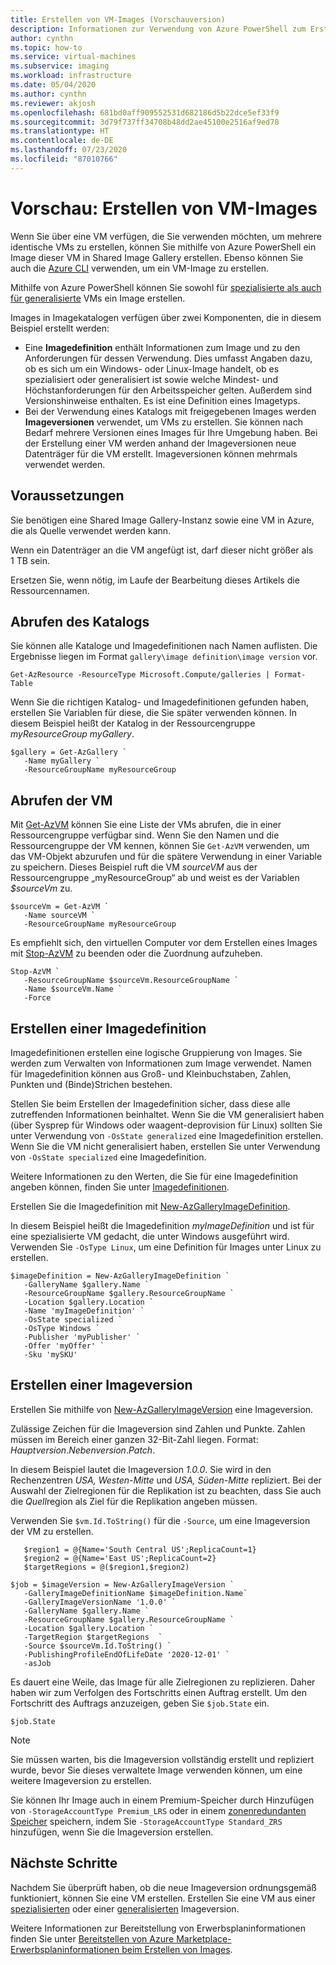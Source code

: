 ```yaml
---
title: Erstellen von VM-Images (Vorschauversion)
description: Informationen zur Verwendung von Azure PowerShell zum Erstellen eines Images einer Azure-VM in Shared Image Gallery
author: cynthn
ms.topic: how-to
ms.service: virtual-machines
ms.subservice: imaging
ms.workload: infrastructure
ms.date: 05/04/2020
ms.author: cynthn
ms.reviewer: akjosh
ms.openlocfilehash: 681bd0aff909552531d682186d5b22dce5ef33f9
ms.sourcegitcommit: 3d79f737ff34708b48dd2ae45100e2516af9ed78
ms.translationtype: HT
ms.contentlocale: de-DE
ms.lasthandoff: 07/23/2020
ms.locfileid: "87010766"
---
```

# <a name="preview-create-an-image-from-a-vm"></a>Vorschau: Erstellen von VM-Images

Wenn Sie über eine VM verfügen, die Sie verwenden möchten, um mehrere identische VMs zu erstellen, können Sie mithilfe von Azure PowerShell ein Image dieser VM in Shared Image Gallery erstellen. Ebenso können Sie auch die [Azure CLI](image-version-vm-cli.md) verwenden, um ein VM-Image zu erstellen.

Mithilfe von Azure PowerShell können Sie sowohl für [spezialisierte als auch für generalisierte](./windows/shared-image-galleries.md#generalized-and-specialized-images) VMs ein Image erstellen. 

Images in Imagekatalogen verfügen über zwei Komponenten, die in diesem Beispiel erstellt werden:
- Eine **Imagedefinition** enthält Informationen zum Image und zu den Anforderungen für dessen Verwendung. Dies umfasst Angaben dazu, ob es sich um ein Windows- oder Linux-Image handelt, ob es spezialisiert oder generalisiert ist sowie welche Mindest- und Höchstanforderungen für den Arbeitsspeicher gelten. Außerdem sind Versionshinweise enthalten. Es ist eine Definition eines Imagetyps. 
- Bei der Verwendung eines Katalogs mit freigegebenen Images werden **Imageversionen** verwendet, um VMs zu erstellen. Sie können nach Bedarf mehrere Versionen eines Images für Ihre Umgebung haben. Bei der Erstellung einer VM werden anhand der Imageversionen neue Datenträger für die VM erstellt. Imageversionen können mehrmals verwendet werden.


## <a name="before-you-begin"></a>Voraussetzungen

Sie benötigen eine Shared Image Gallery-Instanz sowie eine VM in Azure, die als Quelle verwendet werden kann. 

Wenn ein Datenträger an die VM angefügt ist, darf dieser nicht größer als 1 TB sein.

Ersetzen Sie, wenn nötig, im Laufe der Bearbeitung dieses Artikels die Ressourcennamen.


## <a name="get-the-gallery"></a>Abrufen des Katalogs

Sie können alle Kataloge und Imagedefinitionen nach Namen auflisten. Die Ergebnisse liegen im Format `gallery\image definition\image version` vor.

```azurepowershell-interactive
Get-AzResource -ResourceType Microsoft.Compute/galleries | Format-Table
```

Wenn Sie die richtigen Katalog- und Imagedefinitionen gefunden haben, erstellen Sie Variablen für diese, die Sie später verwenden können. In diesem Beispiel heißt der Katalog in der Ressourcengruppe *myResourceGroup* *myGallery*.

```azurepowershell-interactive
$gallery = Get-AzGallery `
   -Name myGallery `
   -ResourceGroupName myResourceGroup
```

## <a name="get-the-vm"></a>Abrufen der VM

Mit [Get-AzVM](/powershell/module/az.compute/get-azvm) können Sie eine Liste der VMs abrufen, die in einer Ressourcengruppe verfügbar sind. Wenn Sie den Namen und die Ressourcengruppe der VM kennen, können Sie `Get-AzVM` verwenden, um das VM-Objekt abzurufen und für die spätere Verwendung in einer Variable zu speichern. Dieses Beispiel ruft die VM *sourceVM* aus der Ressourcengruppe „myResourceGroup“ ab und weist es der Variablen *$sourceVm* zu. 

```azurepowershell-interactive
$sourceVm = Get-AzVM `
   -Name sourceVM `
   -ResourceGroupName myResourceGroup
```

Es empfiehlt sich, den virtuellen Computer vor dem Erstellen eines Images mit [Stop-AzVM](/powershell/module/az.compute/stop-azvm) zu beenden oder die Zuordnung aufzuheben.

```azurepowershell-interactive
Stop-AzVM `
   -ResourceGroupName $sourceVm.ResourceGroupName `
   -Name $sourceVm.Name `
   -Force
```

## <a name="create-an-image-definition"></a>Erstellen einer Imagedefinition 

Imagedefinitionen erstellen eine logische Gruppierung von Images. Sie werden zum Verwalten von Informationen zum Image verwendet. Namen für Imagedefinition können aus Groß- und Kleinbuchstaben, Zahlen, Punkten und (Binde)Strichen bestehen. 

Stellen Sie beim Erstellen der Imagedefinition sicher, dass diese alle zutreffenden Informationen beinhaltet. Wenn Sie die VM generalisiert haben (über Sysprep für Windows oder waagent-deprovision für Linux) sollten Sie unter Verwendung von `-OsState generalized` eine Imagedefinition erstellen. Wenn Sie die VM nicht generalisiert haben, erstellen Sie unter Verwendung von `-OsState specialized` eine Imagedefinition.

Weitere Informationen zu den Werten, die Sie für eine Imagedefinition angeben können, finden Sie unter [Imagedefinitionen](./windows/shared-image-galleries.md#image-definitions).

Erstellen Sie die Imagedefinition mit [New-AzGalleryImageDefinition](/powershell/module/az.compute/new-azgalleryimageversion). 

In diesem Beispiel heißt die Imagedefinition *myImageDefinition* und ist für eine spezialisierte VM gedacht, die unter Windows ausgeführt wird. Verwenden Sie `-OsType Linux`, um eine Definition für Images unter Linux zu erstellen. 

```azurepowershell-interactive
$imageDefinition = New-AzGalleryImageDefinition `
   -GalleryName $gallery.Name `
   -ResourceGroupName $gallery.ResourceGroupName `
   -Location $gallery.Location `
   -Name 'myImageDefinition' `
   -OsState specialized `
   -OsType Windows `
   -Publisher 'myPublisher' `
   -Offer 'myOffer' `
   -Sku 'mySKU'
```


## <a name="create-an-image-version"></a>Erstellen einer Imageversion

Erstellen Sie mithilfe von [New-AzGalleryImageVersion](/powershell/module/az.compute/new-azgalleryimageversion) eine Imageversion. 

Zulässige Zeichen für die Imageversion sind Zahlen und Punkte. Zahlen müssen im Bereich einer ganzen 32-Bit-Zahl liegen. Format: *Hauptversion*.*Nebenversion*.*Patch*.

In diesem Beispiel lautet die Imageversion *1.0.0*. Sie wird in den Rechenzentren *USA, Westen-Mitte* und *USA, Süden-Mitte* repliziert. Bei der Auswahl der Zielregionen für die Replikation ist zu beachten, dass Sie auch die *Quell*region als Ziel für die Replikation angeben müssen.

Verwenden Sie `$vm.Id.ToString()` für die `-Source`, um eine Imageversion der VM zu erstellen.

```azurepowershell-interactive
   $region1 = @{Name='South Central US';ReplicaCount=1}
   $region2 = @{Name='East US';ReplicaCount=2}
   $targetRegions = @($region1,$region2)

$job = $imageVersion = New-AzGalleryImageVersion `
   -GalleryImageDefinitionName $imageDefinition.Name`
   -GalleryImageVersionName '1.0.0' `
   -GalleryName $gallery.Name `
   -ResourceGroupName $gallery.ResourceGroupName `
   -Location $gallery.Location `
   -TargetRegion $targetRegions  `
   -Source $sourceVm.Id.ToString() `
   -PublishingProfileEndOfLifeDate '2020-12-01' `  
   -asJob 
```

Es dauert eine Weile, das Image für alle Zielregionen zu replizieren. Daher haben wir zum Verfolgen des Fortschritts einen Auftrag erstellt. Um den Fortschritt des Auftrags anzuzeigen, geben Sie `$job.State` ein.

```azurepowershell-interactive
$job.State
```

> [!NOTE]
> Sie müssen warten, bis die Imageversion vollständig erstellt und repliziert wurde, bevor Sie dieses verwaltete Image verwenden können, um eine weitere Imageversion zu erstellen.
>
> Sie können Ihr Image auch in einem Premium-Speicher durch Hinzufügen von `-StorageAccountType Premium_LRS` oder in einem [zonenredundanten Speicher](../storage/common/storage-redundancy.md) speichern, indem Sie `-StorageAccountType Standard_ZRS` hinzufügen, wenn Sie die Imageversion erstellen.
>

## <a name="next-steps"></a>Nächste Schritte

Nachdem Sie überprüft haben, ob die neue Imageversion ordnungsgemäß funktioniert, können Sie eine VM erstellen. Erstellen Sie eine VM aus einer [spezialisierten](vm-specialized-image-version-powershell.md) oder einer [generalisierten](vm-generalized-image-version-powershell.md) Imageversion.

Weitere Informationen zur Bereitstellung von Erwerbsplaninformationen finden Sie unter [Bereitstellen von Azure Marketplace-Erwerbsplaninformationen beim Erstellen von Images](marketplace-images.md).
